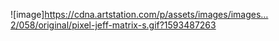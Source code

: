 ![image]https://cdna.artstation.com/p/assets/images/images…2/058/original/pixel-jeff-matrix-s.gif?1593487263
